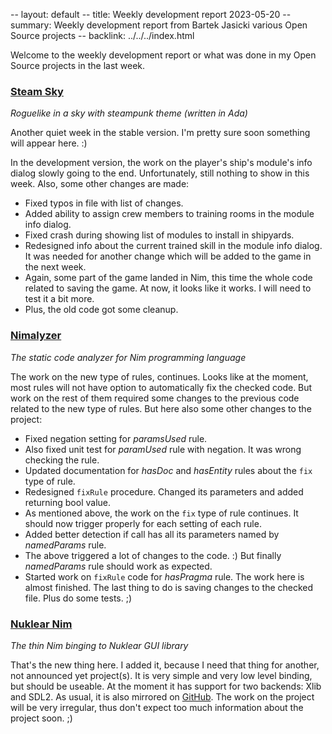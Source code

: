 -- layout: default
-- title: Weekly development report 2023-05-20
-- summary: Weekly development report from Bartek Jasicki various Open Source projects
-- backlink: ../../../index.html

Welcome to the weekly development report or what was done in my Open Source
projects in the last week.

### [Steam Sky](https://www.laeran.pl/repositories/steamsky)

*Roguelike in a sky with steampunk theme (written in Ada)*

Another quiet week in the stable version. I'm pretty sure soon something will
appear here. :)

In the development version, the work on the player's ship's module's info
dialog slowly going to the end. Unfortunately, still nothing to show in this
week. Also, some other changes are made:

* Fixed typos in file with list of changes.
* Added ability to assign crew members to training rooms in the module info
  dialog.
* Fixed crash during showing list of modules to install in shipyards.
* Redesigned info about the current trained skill in the module info dialog.
  It was needed for another change which will be added to the game in the next
  week.
* Again, some part of the game landed in Nim, this time the whole code related
  to saving the game. At now, it looks like it works. I will need to test it a
  bit more.
* Plus, the old code got some cleanup.

### [Nimalyzer](https://www.laeran.pl/repositories/nimalyzer)

*The static code analyzer for Nim programming language*

The work on the new type of rules, continues. Looks like at the moment, most
rules will not have option to automatically fix the checked code. But work on
the rest of them required some changes to the previous code related to the new
type of rules. But here also some other changes to the project:

* Fixed negation setting for *paramsUsed* rule.
* Also fixed unit test for *paramUsed* rule with negation. It was wrong
  checking the rule.
* Updated documentation for *hasDoc* and *hasEntity* rules about the `fix` type
  of rule.
* Redesigned `fixRule` procedure. Changed its parameters and added returning
  bool value.
* As mentioned above, the work on the `fix` type of rule continues. It should
  now trigger properly for each setting of each rule.
* Added better detection if call has all its parameters named by *namedParams*
  rule.
* The above triggered a lot of changes to the code. :) But finally
  *namedParams* rule should work as expected.
* Started work on `fixRule` code for *hasPragma* rule. The work here is almost
  finished. The last thing to do is saving changes to the checked file. Plus
  do some tests. ;)

### [Nuklear Nim](https://www.laeran.pl/repositories/nuklearnim)

*The thin Nim binging to Nuklear GUI library*

That's the new thing here. I added it, because I need that thing for another,
not announced yet project(s). It is very simple and very low level binding, but
should be useable. At the moment it has support for two backends: Xlib and
SDL2. As usual, it is also mirrored on [GitHub](https://github.com/thindil/nuklearnim).
The work on the project will be very irregular, thus don't expect too much
information about the project soon. ;)
